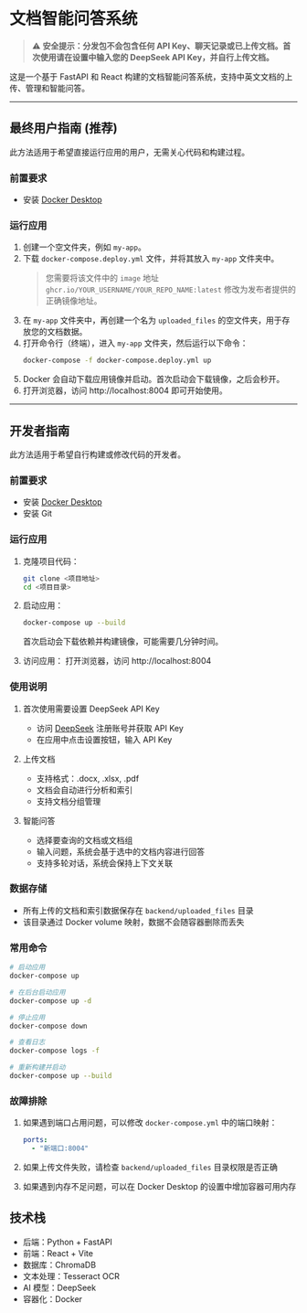 # 文档智能问答系统

> ⚠️ **安全提示：分发包不会包含任何 API Key、聊天记录或已上传文档。首次使用请在设置中输入您的 DeepSeek API Key，并自行上传文档。**

这是一个基于 FastAPI 和 React 构建的文档智能问答系统，支持中英文文档的上传、管理和智能问答。

---

## 最终用户指南 (推荐)

此方法适用于希望直接运行应用的用户，无需关心代码和构建过程。

### 前置要求

- 安装 [Docker Desktop](https://www.docker.com/products/docker-desktop/)

### 运行应用

1.  创建一个空文件夹，例如 `my-app`。
2.  下载 `docker-compose.deploy.yml` 文件，并将其放入 `my-app` 文件夹中。
    > 您需要将该文件中的 `image` 地址 `ghcr.io/YOUR_USERNAME/YOUR_REPO_NAME:latest` 修改为发布者提供的正确镜像地址。
3.  在 `my-app` 文件夹中，再创建一个名为 `uploaded_files` 的空文件夹，用于存放您的文档数据。
4.  打开命令行（终端），进入 `my-app` 文件夹，然后运行以下命令：
    ```bash
    docker-compose -f docker-compose.deploy.yml up
    ```
5.  Docker 会自动下载应用镜像并启动。首次启动会下载镜像，之后会秒开。
6.  打开浏览器，访问 http://localhost:8004 即可开始使用。

---

## 开发者指南

此方法适用于希望自行构建或修改代码的开发者。

### 前置要求

- 安装 [Docker Desktop](https://www.docker.com/products/docker-desktop/)
- 安装 Git

### 运行应用

1.  克隆项目代码：
    ```bash
    git clone <项目地址>
    cd <项目目录>
    ```
2.  启动应用：
    ```bash
    docker-compose up --build
    ```
    首次启动会下载依赖并构建镜像，可能需要几分钟时间。

3.  访问应用：
    打开浏览器，访问 http://localhost:8004

### 使用说明

1. 首次使用需要设置 DeepSeek API Key
   - 访问 [DeepSeek](https://platform.deepseek.com/) 注册账号并获取 API Key
   - 在应用中点击设置按钮，输入 API Key

2. 上传文档
   - 支持格式：.docx, .xlsx, .pdf
   - 文档会自动进行分析和索引
   - 支持文档分组管理

3. 智能问答
   - 选择要查询的文档或文档组
   - 输入问题，系统会基于选中的文档内容进行回答
   - 支持多轮对话，系统会保持上下文关联

### 数据存储

- 所有上传的文档和索引数据保存在 `backend/uploaded_files` 目录
- 该目录通过 Docker volume 映射，数据不会随容器删除而丢失

### 常用命令

```bash
# 启动应用
docker-compose up

# 在后台启动应用
docker-compose up -d

# 停止应用
docker-compose down

# 查看日志
docker-compose logs -f

# 重新构建并启动
docker-compose up --build
```

### 故障排除

1. 如果遇到端口占用问题，可以修改 `docker-compose.yml` 中的端口映射：
   ```yaml
   ports:
     - "新端口:8004"
   ```

2. 如果上传文件失败，请检查 `backend/uploaded_files` 目录权限是否正确

3. 如果遇到内存不足问题，可以在 Docker Desktop 的设置中增加容器可用内存

## 技术栈

- 后端：Python + FastAPI
- 前端：React + Vite
- 数据库：ChromaDB
- 文本处理：Tesseract OCR
- AI 模型：DeepSeek
- 容器化：Docker 